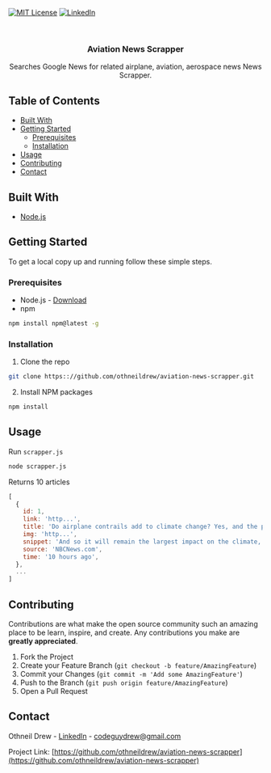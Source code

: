 <!-- PROJECT SHIELDS -->
[![MIT License][license-shield]][license-url]
[![LinkedIn][linkedin-shield]][linkedin-url]



<br />
<p align="center">
  <h3 align="center">Aviation News Scrapper</h3>

  <p align="center">
    Searches Google News for related airplane, aviation, aerospace news News Scrapper.
</p>



<!-- TABLE OF CONTENTS -->
## Table of Contents

* [Built With](#built-with)
* [Getting Started](#getting-started)
  * [Prerequisites](#prerequisites)
  * [Installation](#installation)
* [Usage](#usage)
* [Contributing](#contributing)
* [Contact](#contact)



<!-- BUILT WITH -->
## Built With

* [Node.js](https://nodejs.org)



<!-- GETTING STARTED -->
## Getting Started

To get a local copy up and running follow these simple steps.

### Prerequisites

* Node.js - [Download](https://nodejs.org)
* npm
```sh
npm install npm@latest -g
```

### Installation

1. Clone the repo
  ```sh
  git clone https:://github.com/othneildrew/aviation-news-scrapper.git
  ```
2. Install NPM packages
  ```sh
  npm install
  ```


<!-- USAGE EXAMPLES -->
## Usage

Run `scrapper.js`
  ```sh
  node scrapper.js
  ```

Returns 10 articles
  ```js
  [
    {
      id: 1,
      link: 'http...',
      title: 'Do airplane contrails add to climate change? Yes, and the problem ...',
      img: 'http...',
      snippet: 'And so it will remain the largest impact on the climate, " outpacing ...',
      source: 'NBCNews.com',
      time: '10 hours ago',
    },
    ...
  ]
  ```



<!-- CONTRIBUTING -->
## Contributing

Contributions are what make the open source community such an amazing place to be learn, inspire, and create. Any contributions you make are **greatly appreciated**.

1. Fork the Project
2. Create your Feature Branch (`git checkout -b feature/AmazingFeature`)
3. Commit your Changes (`git commit -m 'Add some AmazingFeature'`)
4. Push to the Branch (`git push origin feature/AmazingFeature`)
5. Open a Pull Request



<!-- CONTACT -->
## Contact

Othneil Drew - [LinkedIn](https://linkedin.com/in/othneildrew) - codeguydrew@gmail.com

Project Link: [https://github.com/othneildrew/aviation-news-scrapper](https://github.com/othneildrew/aviation-news-scrapper)









<!-- MARKDOWN LINKS & IMAGES -->
[license-shield]: https://img.shields.io/badge/license-MIT-blue.svg?style=flat-square
[license-url]: https://choosealicense.com/licenses/mit
[linkedin-shield]: https://img.shields.io/badge/-LinkedIn-black.svg?style=flat-square&logo=linkedin&colorB=555
[linkedin-url]: https://linkedin.com/in/othneildrew
